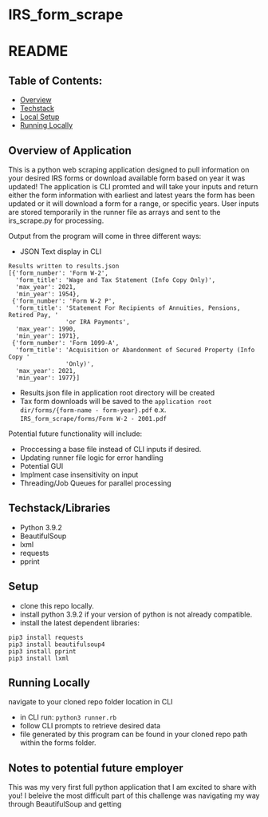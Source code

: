 # IRS_form_scrape
# README

## Table of Contents:

- [Overview](#overview)
- [Techstack](#techstack)
- [Local Setup](#setup)
- [Running Locally](#running)

## Overview of Application
This is a python web scraping application designed to pull information on your desired IRS forms or download available form based on year it was updated! The application is CLI promted and will take your inputs and return either the form information with earliest and latest years the form has been updated or it will download a form for a range, or specific years. User inputs are stored temporarily in the runner file as arrays and sent to the irs_scrape.py for processing. 

Output from the program will come in three different ways:

- JSON Text display in CLI
```
Results written to results.json
[{'form_number': 'Form W-2',
  'form_title': 'Wage and Tax Statement (Info Copy Only)',
  'max_year': 2021,
  'min_year': 1954},
 {'form_number': 'Form W-2 P',
  'form_title': 'Statement For Recipients of Annuities, Pensions, Retired Pay, '
                'or IRA Payments',
  'max_year': 1990,
  'min_year': 1971},
 {'form_number': 'Form 1099-A',
  'form_title': 'Acquisition or Abandonment of Secured Property (Info Copy '
                'Only)',
  'max_year': 2021,
  'min_year': 1977}]
```
- Results.json file in application root directory will be created
- Tax form downloads will be saved to the `application root dir/forms/{form-name - form-year}.pdf` e.x. `IRS_form_scrape/forms/Form W-2 - 2001.pdf`

Potential future functionality will include:
 - Proccessing a base file instead of CLI inputs if desired.
 - Updating runner file logic for error handling
 - Potential GUI
 - Implment case insensitivity on input
 - Threading/Job Queues for parallel processing

## Techstack/Libraries

- Python 3.9.2
- BeautifulSoup
- lxml
- requests
- pprint


## Setup
- clone this repo locally.
- install python 3.9.2 if your version of python is not already compatible.
- install the latest dependent libraries:
```
pip3 install requests
pip3 install beautifulsoup4
pip3 install pprint
pip3 install lxml
```
## Running Locally

navigate to your cloned repo folder location in CLI
- in CLI run: `python3 runner.rb`
- follow CLI prompts to retrieve desired data
- file generated by this program can be found in your cloned repo path within the forms folder.

## Notes to potential future employer

This was my very first full python application that I am excited to share with you! I beleive the most difficult part of this challenge was navigating my way through BeautifulSoup and getting 

